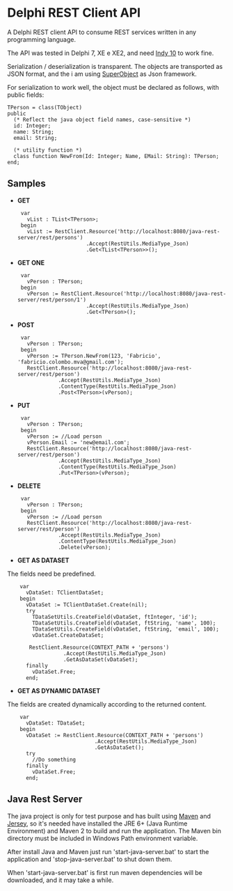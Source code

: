 Delphi REST Client API
======================

A Delphi REST client API to consume REST services written in any programming language.

The API was tested in Delphi 7, XE e XE2, and need [Indy 10](http://www.indyproject.org/index.en.aspx) to work fine.

Serialization / deserialization is transparent. The objects are transported as JSON format, and the i am using [SuperObject](http://code.google.com/p/superobject/) as Json framework.

For serialization to work well, the object must be declared as follows, with public fields:
     
    TPerson = class(TObject)
    public 
      (* Reflect the java object field names, case-sensitive *)
      id: Integer;
      name: String;
      email: String;

      (* utility function *)
      class function NewFrom(Id: Integer; Name, EMail: String): TPerson;
    end;

Samples
----------------

 - **GET**
                
        var
          vList : TList<TPerson>;
        begin
          vList := RestClient.Resource('http://localhost:8080/java-rest-server/rest/persons')
                             .Accept(RestUtils.MediaType_Json)
                             .Get<TList<TPerson>>();

 - **GET ONE**

        var
          vPerson : TPerson;
        begin
          vPerson := RestClient.Resource('http://localhost:8080/java-rest-server/rest/person/1')
		                     .Accept(RestUtils.MediaType_Json)
		                     .Get<TPerson>();

 - **POST**

        var
          vPerson : TPerson;
        begin
          vPerson := TPerson.NewFrom(123, 'Fabricio', 'fabricio.colombo.mva@gmail.com');          
          RestClient.Resource('http://localhost:8080/java-rest-server/rest/person')
                    .Accept(RestUtils.MediaType_Json)
                    .ContentType(RestUtils.MediaType_Json)
                    .Post<TPerson>(vPerson);
		
 - **PUT**

        var
          vPerson : TPerson;
        begin
          vPerson := //Load person
          vPerson.Email := 'new@email.com';
          RestClient.Resource('http://localhost:8080/java-rest-server/rest/person')
                    .Accept(RestUtils.MediaType_Json)
                    .ContentType(RestUtils.MediaType_Json)
                    .Put<TPerson>(vPerson);

 - **DELETE**

        var
          vPerson : TPerson;
        begin
          vPerson := //Load person
          RestClient.Resource('http://localhost:8080/java-rest-server/rest/person')
                    .Accept(RestUtils.MediaType_Json)
                    .ContentType(RestUtils.MediaType_Json)
                    .Delete(vPerson);
			
 - **GET AS DATASET**

  The fields need be predefined.

        var
          vDataSet: TClientDataSet;
        begin
          vDataSet := TClientDataSet.Create(nil);
          try
            TDataSetUtils.CreateField(vDataSet, ftInteger, 'id');
            TDataSetUtils.CreateField(vDataSet, ftString, 'name', 100);
            TDataSetUtils.CreateField(vDataSet, ftString, 'email', 100);
            vDataSet.CreateDataSet;

           RestClient.Resource(CONTEXT_PATH + 'persons')
                      .Accept(RestUtils.MediaType_Json)
                      .GetAsDataSet(vDataSet);
          finally
            vDataSet.Free;
          end;
		
 - **GET AS DYNAMIC DATASET**

  The fields are created dynamically according to the returned content.

        var
          vDataSet: TDataSet;
        begin
          vDataSet := RestClient.Resource(CONTEXT_PATH + 'persons')
                                .Accept(RestUtils.MediaType_Json)
                                .GetAsDataSet();        
          try
            //Do something
          finally
            vDataSet.Free;
          end;
				 
Java Rest Server
----------------
	
The java project is only for test purpose and has built using [Maven](http://maven.apache.org) and [Jersey](http://jersey.java.net), so it's needed have installed the JRE 6+ (Java Runtime Environment) and Maven 2 to build and run the application. The Maven bin directory must be included in Windows Path environment variable.

After install Java and Maven just run 'start-java-server.bat' to start the application and 'stop-java-server.bat' to shut down them.
	
When 'start-java-server.bat' is first run maven dependencies will be downloaded, and it may take a while.